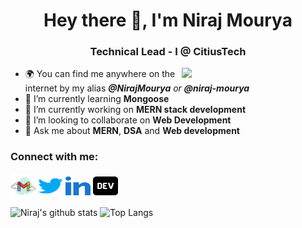 <h1 align="center">Hey there 👋, I'm Niraj Mourya</h1>
<h3 align="center">Technical Lead - I @ CitiusTech</h3>
<img align='right' src="https://media.giphy.com/media/HEPwfdu6T6svpPE1eN/giphy.gif" width="230" eight="230">

-  🌍 You can find me anywhere on the internet by my alias ***@NirajMourya** or **@niraj-mourya***
-  🌱 I’m currently learning **Mongoose**
-  🔭 I’m currently working on **MERN stack development**
-  👯 I’m looking to collaborate on **Web Development**
-  💬 Ask me about **MERN**, **DSA** and **Web development**

<h3 align="left">Connect with me:</h3>
<p align="left">
<a href="mailto:nirajmourya786@gmail.com" target="blank"><img align="center" src="https://github.com/NirajMourya/NirajMourya/blob/db152ad37bb2678592f821d4f5b4ca8e92cf2d6f/gmail.svg" alt="nirajmourya786" height="40" width="40" /></a>
<a href="https://twitter.com/nirajmourya24" target="blank"><img align="center" src="https://github.com/NirajMourya/NirajMourya/blob/db152ad37bb2678592f821d4f5b4ca8e92cf2d6f/twitter.svg" alt="nirajmourya24" height="30" width="40" /></a>
<a href="https://www.linkedin.com/in/niraj-mourya/" target="blank"><img align="center" src="https://github.com/NirajMourya/NirajMourya/blob/db152ad37bb2678592f821d4f5b4ca8e92cf2d6f/linked-in-alt.svg" alt="niraj-mourya" height="30" width="40" /></a>
<a href="https://dev.to/nirajmourya" target="blank"><img align="center" src="https://github.com/NirajMourya/NirajMourya/blob/696f91a6996e48f4f0ebd9405e8b3554f41f6f6c/dev-to.svg" alt="nirajmourya" height="30" width="40" /></a>
</p>

![Niraj's github stats](https://github-readme-stats.vercel.app/api?username=NirajMourya&show_icons=true&hide=["issues"])
![Top Langs](https://github-readme-stats.vercel.app/api/top-langs/?username=NirajMourya&layout=compact)

